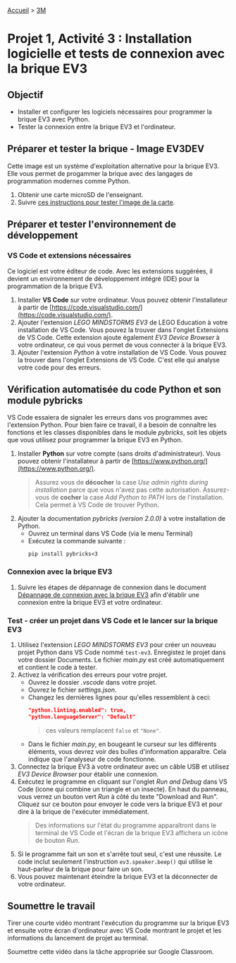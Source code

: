 [Accueil](./index.md) > [3M](./accueil3M.md#projet-1--inventaire-installation-et-tests-du-matériel-et-des-logiciels)

# Projet 1, Activité 3 : Installation logicielle et tests de connexion avec la brique EV3

## Objectif

- Installer et configurer les logiciels nécessaires pour programmer la brique EV3 avec Python.
- Tester la connexion entre la brique EV3 et l'ordinateur.

## Préparer et tester la brique - Image EV3DEV

Cette image est un système d'exploitation alternative pour la brique EV3. Elle vous permet de progammer la brique avec des langages de programmation modernes comme Python.

1. Obtenir une carte microSD de l'enseignant.
1. Suivre [ces instructions pour tester l'image de la carte](https://docs.google.com/document/d/12S0q2qnkA0hj6m2gmTn4qhQcznP-quQ0ol4m0WgKlv4/view).

## Préparer et tester l'environnement de développement

### VS Code et extensions nécessaires

Ce logiciel est votre éditeur de code. Avec les extensions suggérées, il devient un environnement de développement intégré (IDE) pour la programmation de la brique EV3.

1. Installer **VS Code** sur votre ordinateur. Vous pouvez obtenir l'installateur à partir de [https://code.visualstudio.com/](https://code.visualstudio.com/).
1. Ajouter l'extension _LEGO MINDSTORMS EV3_ de LEGO Education à votre installation de VS Code. Vous pouvez la trouver dans l'onglet Extensions de VS Code. Cette extension ajoute également _EV3 Device Browser_ à votre ordinateur, ce qui vous permet de vous connecter à la brique EV3.
1. Ajouter l'extension _Python_ à votre installation de VS Code. Vous pouvez la trouver dans l'onglet Extensions de VS Code. C'est elle qui analyse votre code pour des erreurs.

## Vérification automatisée du code Python et son module pybricks

VS Code essaiera de signaler les erreurs dans vos programmes avec l'extension Python. Pour bien faire ce travail, il a besoin de connaître les fonctions et les classes disponibles dans le module _pybricks_, soit les objets que vous utilisez pour programmer la brique EV3 en Python.

1. Installer **Python** sur votre compte (sans droits d'administrateur). Vous pouvez obtenir l'installateur à partir de [https://www.python.org/](https://www.python.org/).
   > Assurez vous de **décocher** la case _Use admin rights during installation_ parce que vous n'avez pas cette autorisation.
   > Assurez-vous de **cocher** la case _Add Python to PATH_ lors de l'installation. Cela permet à VS Code de trouver Python.
1. Ajouter la documentation _pybricks (version 2.0.0)_ à votre installation de Python.
   - Ouvrez un terminal dans VS Code (via le menu Terminal)
   - Exécutez la commande suivante :
     ```shell
     pip install pybricks<3
     ```

### Connexion avec la brique EV3

1. Suivre les étapes de dépannage de connexion dans le document [Dépannage de connexion avec la brique EV3](https://docs.google.com/document/d/1LnTJR6cIUQQlo0-1DnkuxlnX-Cyz_5t5xbr6X3uP4eE/view) afin d'établir une connexion entre la brique EV3 et votre ordinateur.

### Test - créer un projet dans VS Code et le lancer sur la brique EV3

1. Utilisez l'extension _LEGO MINDSTORMS EV3_ pour créer un nouveau projet Python dans VS Code nommé `test-ev3`. Enregistez le projet dans votre dossier Documents. Le fichier _main.py_ est créé automatiquement et contient le code à tester.
1. Activez la vérification des erreurs pour votre projet.
   - Ouvrez le dossier _.vscode_ dans votre projet.
   - Ouvrez le fichier _settings.json_.
   - Changez les dernières lignes pour qu'elles ressemblent à ceci:
     ```json
     "python.linting.enabled": true,
     "python.languageServer": "Default"
     ```
     > ces valeurs remplacent `false` et `"None"`.
   - Dans le fichier _main.py_, en bougeant le curseur sur les différents éléments, vous devrez voir des bulles d'information apparaître. Cela indique que l'analyseur de code fonctionne.
1. Connectez la brique EV3 à votre ordinateur avec un câble USB et utilisez _EV3 Device Browser_ pour établir une connexion.
1. Exécutez le programme en cliquant sur l'onglet _Run and Debug_ dans VS Code (icone qui combine un triangle et un insecte). En haut du panneau, vous verrez un bouton vert _Run_ à côté du texte "Download and Run". Cliquez sur ce bouton pour envoyer le code vers la brique EV3 et pour dire à la brique de l'exécuter immédiatement.
   > Des informations sur l'état du programme apparaîtront dans le terminal de VS Code et l'écran de la brique EV3 affichera un icône de bouton _Run_.
1. Si le programme fait un son et s'arrête tout seul, c'est une réussite. Le code inclut seulement l'instruction `ev3.speaker.beep()` qui utilise le haut-parleur de la brique pour faire un son.
1. Vous pouvez maintenant éteindre la brique EV3 et la déconnecter de votre ordinateur.


## Soumettre le travail

Tirer une courte vidéo montrant l'exécution du programme sur la brique EV3 et ensuite votre écran d'ordinateur avec VS Code montrant le projet et les informations du lancement de projet au terminal. 

Soumettre cette vidéo dans la tâche appropriée sur Google Classroom.
